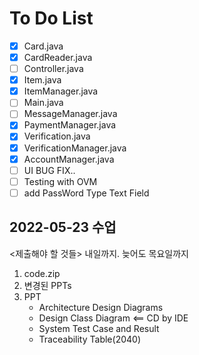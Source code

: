 # To Do List

- [x] Card.java
- [x] CardReader.java
- [ ] Controller.java
- [x] Item.java
- [x] ItemManager.java
- [ ] Main.java
- [ ] MessageManager.java
- [x] PaymentManager.java
- [x] Verification.java
- [x] VerificationManager.java
- [x] AccountManager.java
- [ ] UI BUG FIX..
- [ ] Testing with OVM
- [ ] add PassWord Type Text Field

## 2022-05-23 수업
<제출해야 할 것들> 내일까지. 늦어도 목요일까지
1. code.zip
2. 변경된 PPTs
3. PPT
   * Architecture Design Diagrams
   * Design Class Diagram <== CD by IDE
   * System Test Case and Result
   * Traceability Table(2040)